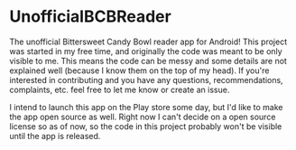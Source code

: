# UnofficialBCBReader
The unofficial Bittersweet Candy Bowl reader app for Android!
This project was started in my free time, and originally the code was meant to be only visible to me.
This means the code can be messy and some details are not explained well (because I know them on the top of my head).
If you're interested in contributing and you have any questions, recommendations, complaints, etc. feel free to let me know or create an issue.

I intend to launch this app on the Play store some day, but I'd like to make the app open source as well.
Right now I can't decide on a open source license so as of now, so the code in this project probably won't be visible until the app is released.
